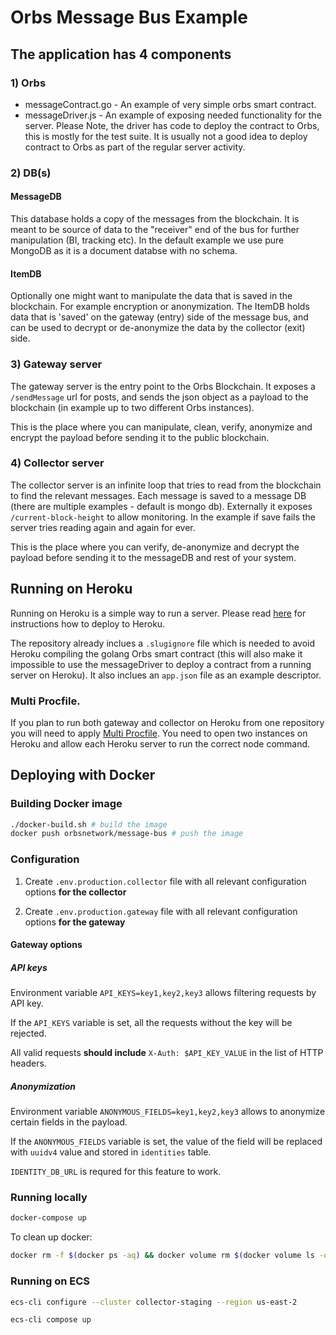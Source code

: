 # Orbs Message Bus Example

## The application has 4 components

### 1) Orbs
* messageContract.go - An example of very simple orbs smart contract. 
* messageDriver.js - An example of exposing needed functionality for the server. Please Note, the driver has 
code to deploy the contract to Orbs, this is mostly for the test suite. It is usually not a good idea to deploy
contract to Orbs as part of the regular server activity.

### 2) DB(s)

#### MessageDB
This database holds a copy of the messages from the blockchain. It is meant to be source of data to 
the "receiver" end of the bus for further manipulation (BI, tracking etc). In the default example we
use pure MongoDB as it is a document databse with no schema.

#### ItemDB
Optionally one might want to manipulate the data that is saved in the blockchain. For example encryption or anonymization.
The ItemDB holds data that is 'saved' on the gateway (entry) side of the message bus, and can be used to decrypt or 
de-anonymize the data by the collector (exit) side.

### 3) Gateway server
The gateway server is the entry point to the Orbs Blockchain. It exposes a ```/sendMessage``` url for posts, 
and sends the json object as a payload to the blockchain (in example up to two different Orbs instances). 

This is the place where you can manipulate, clean, verify, anonymize and encrypt the payload before
sending it to the public blockchain.

### 4) Collector server
The collector server is an infinite loop that tries to read from the blockchain to find the relevant
messages. Each message is saved to a message DB (there are multiple examples - default is mongo db).
Externally it exposes ```/current-block-height``` to allow monitoring. In the example if save fails the 
server tries reading again and again for ever.

This is the place where you can verify, de-anonymize and decrypt the payload before
sending it to the messageDB and rest of your system.

## Running on Heroku 
Running on Heroku is a simple way to run a server. Please read [here](https://devcenter.heroku.com/articles/git)
for instructions how to deploy to Heroku.
 
The repository already inclues a ```.slugignore``` file which is needed to avoid Heroku 
compiling the golang Orbs smart contract (this will also make it impossible to use the 
messageDriver to deploy a contract from a running server on Heroku). It also inclues an 
```app.json``` file as an example descriptor.

### Multi Procfile.
If you plan to run both gateway and collector on Heroku from one repository you will need to apply [Multi Procfile](https://elements.heroku.com/buildpacks/heroku/heroku-buildpack-multi-procfile).
You need to open two instances on Heroku and allow each Heroku server to run the correct node command.

## Deploying with Docker

### Building Docker image

```bash
./docker-build.sh # build the image
docker push orbsnetwork/message-bus # push the image
```

### Configuration

1. Create `.env.production.collector` file with all relevant configuration options **for the collector**

2. Create `.env.production.gateway` file with all relevant configuration options **for the gateway**

#### Gateway options

##### API keys

Environment variable `API_KEYS=key1,key2,key3` allows filtering requests by API key.

If the `API_KEYS` variable is set, all the requests without the key will be rejected.

All valid requests **should include** `X-Auth: $API_KEY_VALUE` in the list of HTTP headers.

##### Anonymization

Environment variable `ANONYMOUS_FIELDS=key1,key2,key3` allows to anonymize certain fields in the payload.

If the `ANONYMOUS_FIELDS` variable is set, the value of the field will be replaced with `uuidv4` value and stored in `identities` table.

`IDENTITY_DB_URL` is requred for this feature to work.

### Running locally

```bash
docker-compose up
```

To clean up docker:

```bash
docker rm -f $(docker ps -aq) && docker volume rm $(docker volume ls -q)
```

### Running on ECS

```bash
ecs-cli configure --cluster collector-staging --region us-east-2

ecs-cli compose up
```